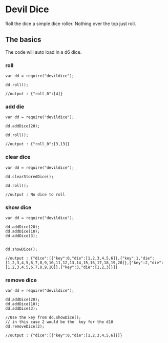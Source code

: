 # Devil Dice

Roll the dice a simple dice roller. Nothing over the top just roll.

## The basics 
The code will auto load in a d6 dice.

### roll

```
var dd = require("devildice");

dd.roll();

//output : {"roll_0":[4]}
```

### add die

```
var dd = require("devildice");

dd.addDice(20);

dd.roll();

//output : {"roll_0":[3,13]}
```

### clear dice

```
var dd = require("devildice");

dd.clearStoredDice();

dd.roll();

//output : No dice to roll
```

### show dice

```
var dd = require("devildice");

dd.addDice(20);
dd.addDice(10);
dd.addDice(3);


dd.showDice();

//output : {"dice":[{"key":0,"die":[1,2,3,4,5,6]},{"key":1,"die":[1,2,3,4,5,6,7,8,9,10,11,12,13,14,15,16,17,18,19,20]},{"key":2,"die":[1,2,3,4,5,6,7,8,9,10]},{"key":3,"die":[1,2,3]}]}
```

### remove dice

```
var dd = require("devildice");

dd.addDice(20);
dd.addDice(10);
dd.addDice(3);

//Use the key from dd.showDice();
// in this case 2 would be the  key for the d10
dd.removeDice(2);

//output : {"dice":[{"key":0,"die":[1,2,3,4,5,6]}]}
```
